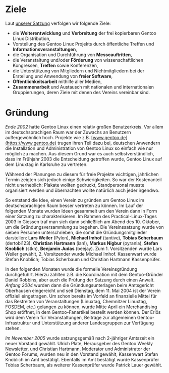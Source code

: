 <!--
.. title: Über uns
.. slug: ueber-uns
.. date: 2018-04-01 19:24:03 UTC+02:00
.. tags: 
.. category: 
.. link: 
.. description: 
.. type: text
-->

<a name="ziele"></a> Ziele
==========================

Laut [unserer Satzung](/downloads/Satzung.pdf) verfolgen wir folgende Ziele:

* die **Weiterentwicklung** und **Verbreitung** der frei kopierbaren
  Gentoo Linux Distribution,
* Vorstellung des Gentoo Linux Projekts durch öffentliche Treffen und
  **Informationsveranstaltungen**,
* die Organisation und Durchführung von **Messeauftritten**,
* die Veranstaltung und/oder **Förderung** von wissenschaftlichen Kongressen,
  **Treffen** sowie Konferenzen,
* die Unterstützung von Mitgliedern und Nichtmitgliedern bei der Erstellung
  und Anwendung von **freier Software**,
* **Öffentlichkeitsarbeit** mithilfe aller Medien,
* **Zusammenarbeit** und Austausch mit nationalen und internationalen
  Gruppierungen, deren Ziele mit denen des Vereins vereinbar sind.


<a name="gruendung"></a> Gründung
=================================

*Ende 2002* hatte Gentoo Linux einen relativ großen Benutzerkreis.
Vor allem im deutschsprachigen Raum war der Zuwachs an Benutzern
außergewöhnlich hoch. Projekte wie z.B. [www.gentoo.de](https://www.gentoo.de)
trugen ihren Teil dazu bei, deutschen Anwendern die Installation und
Administration von Gentoo Linux so einfach wie nur möglich zu machen.
Aus diesem Grund war es auch selbstverständlich, dass im Frühjahr 2003
die Entscheidung getroffen wurde, Gentoo Linux auf dem Linuxtag in
Karlsruhe zu vertreten.

Während der Planungen zu diesem für freie Projekte wichtigen,
jährlichen Termin zeigten sich jedoch einige Schwierigkeiten.
So war der Kostenanteil nicht unerheblich: Plakate wollten gedruckt,
Standpersonal musste organisiert werden und übernachten wollte natürlich
auch jeder irgendwo.

So entstand die Idee, einen Verein zu gründen um Gentoo Linux im
deutschsprachigen Raum besser vertreten zu können. Im Lauf der folgenden
Monate wurden Ideen gesammelt um den Verein dann in Form einer Satzung zu
charakterisieren. Im Rahmen des Practical-Linux-Tages 2003 in Giessen traf
man sich dann schließlich am Abend des 10. Oktober, um die
Gründungsversammlung zu begehen. Die Vereinssatzung wurde von sieben Personen
unterschrieben, die somit die Gründungsmitglieder darstellen:
**Lars Weiler** (Pylon),
**Michael Imhof** (tantive),
**Tobias Scherbaum** (dertobi123),
**Christian Hartmann** (ian!),
**Markus Nigbur** (pyrania),
**Stefan Knoblich** (stkn),
**Benjamin Judas** (beejay).
Zum 1. Vorsitzenden wurde Lars Weiler gewählt, 2. Vorsitzender wurde
Michael Imhof. Kassenwart wurde Stefan Knoblich; Tobias Scherbaum
und Christian Hartmann Kassenprüfer.

In den folgenden Monaten wurde die formelle Vereinsgründung durchgeführt.
Hierzu zählten z.B. die Koordination mit dem Gentoo-Gründer Daniel Robbins,
aber auch die Prüfung der Satzung durch einen Anwalt. *Anfang 2004* wurden
dann die Gründungsunterlagen beim Amtsgericht Oberhausen eingereicht und
seit Dienstag, dem 11. Mai 2004 ist der Verein offiziell eingetragen.
Um schon bereits im Vorfeld an finanzielle Mittel für das Bestreiten von
Veranstaltungen (Linuxtag, Chemnitzer Linuxtag, FOSDEM, etc.) gelangen zu
können, wurde Mitte April ein Merchandising Shop eröffnet, in dem
Gentoo-Fanartikel bestellt werden können. Der Erlös wird dem Verein für
Veranstaltungen, Beiträge zur allgemeinen Gentoo-Infrastruktur und
Unterstützung anderer Landesgruppen zur Verfügung stehen.

*Im November 2005* wurde satzungsgemäß nach 2-jähriger Amtszeit ein neuer
Vorstand gewählt. Ulrich Plate, Herausgeber des Gentoo Weekly Newsletter,
und Christian Hartmann, Moderator und Administrator der Gentoo Forums,
wurden neu in den Vorstand gewählt, Kassenwart Stefan Knoblich im Amt
bestätigt. Ebenfalls im Amt bestätigt wurde Kassenprüfer Tobias Scherbaum,
als weiterer Kassenprüfer wurde Patrick Lauer gewählt.
